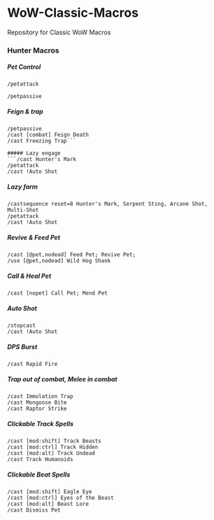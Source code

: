 # WoW-Classic-Macros
Repository for Classic WoW Macros 

### Hunter Macros

##### Pet Control
```
/petattack

/petpassive
```

##### Feign & trap
```#showtooltip
/petpassive
/cast [combat] Feign Death
/cast Freezing Trap```

##### Lazy engage
```/cast Hunter's Mark
/petattack
/cast !Auto Shot
```

##### Lazy farm
```/targetenemy [noharm]
/castsequence reset=8 Hunter's Mark, Serpent Sting, Arcane Shot, Multi-Shot
/petattack
/cast !Auto Shot
```

##### Revive & Feed Pet
```#showtooltip
/cast [@pet,nodead] Feed Pet; Revive Pet;
/use [@pet,nodead] Wild Hog Shank
```

##### Call & Heal Pet
```#showtooltip
/cast [nopet] Call Pet; Mend Pet
```

##### Auto Shot
```#showtooltip
/stopcast
/cast !Auto Shot
```

##### DPS Burst
```/cast Berserking(Racial)
/cast Rapid Fire
```

##### Trap out of combat, Melee in combat
```#showtooltip
/cast Immolation Trap
/cast Mongoose Bite
/cast Raptor Strike
```

##### Clickable Track Spells
```#showtooltip
/cast [mod:shift] Track Beasts
/cast [mod:ctrl] Track Hidden
/cast [mod:alt] Track Undead
/cast Track Humanoids
```

##### Clickable Beat Spells
```#showtooltip
/cast [mod:shift] Eagle Eye
/cast [mod:ctrl] Eyes of the Beast
/cast [mod:alt] Beast Lore
/cast Dismiss Pet
```
